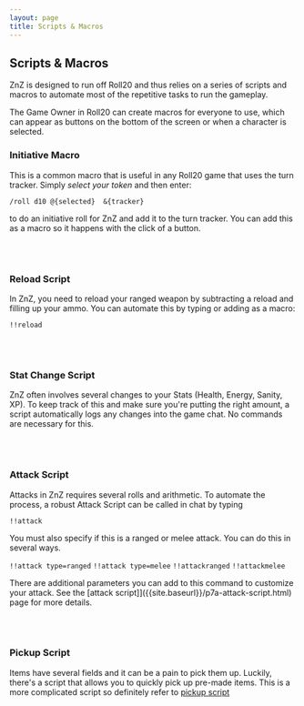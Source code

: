 ```yaml
---
layout: page
title: Scripts & Macros
---
```



## Scripts & Macros ##

ZnZ is designed to run off Roll20 and thus relies on a series of scripts and macros to automate most of the repetitive tasks to run the gameplay.

The Game Owner in Roll20 can create macros for everyone to use, which can appear as buttons on the bottom of the screen or when a character is selected.



### Initiative Macro ###

This is a common macro that is useful in any Roll20 game that uses the turn tracker. Simply *select your token* and then enter:

`/roll d10 @{selected}  &{tracker}`

to do an initiative roll for ZnZ and add it to the turn tracker. You can add this as a macro so it happens with the click of a button.

<br/><br/>

### Reload Script ###

In ZnZ, you need to reload your ranged weapon by subtracting a reload and filling up your ammo. You can automate this by typing or adding as a macro:

`!!reload`

<br/><br/>

### Stat Change Script ###

ZnZ often involves several changes to your Stats (Health, Energy, Sanity, XP). To keep track of this and make sure you're putting the right amount, a script automatically logs any changes into the game chat. No commands are necessary for this.

<br/><br/>


### Attack Script ###

Attacks in ZnZ requires several rolls and arithmetic. To automate the process, a robust Attack Script can be called in chat by typing

`!!attack`

You must also specify if this is a ranged or melee attack. You can do this in several ways.

`!!attack type=ranged`
`!!attack type=melee`
`!!attackranged`
`!!attackmelee`

There are additional parameters you can add to this command to customize your attack. See the [attack script]]({{site.baseurl}}/p7a-attack-script.html) page for more details.

<br/><br/>


### Pickup Script ###

Items have several fields and it can be a pain to pick them up. Luckily, there's a script that allows you to quickly pick up pre-made items. This is a more complicated script so definitely refer to  [pickup script]({{site.baseurl}}/p7a-pickup-script.html)

